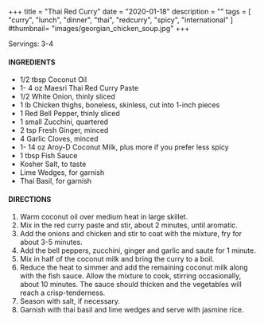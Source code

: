 +++
title = "Thai Red Curry"
date = "2020-01-18"
description = ""
tags = [
    "curry",
    "lunch",
    "dinner",
    "thai",
    "redcurry",
    "spicy", 
    "international"
]
#thumbnail= "images/georgian_chicken_soup.jpg"
+++

Servings: 3-4 <!--more-->

#### INGREDIENTS 

* 1/2 tbsp Coconut Oil 
* 1- 4 oz Maesri Thai Red Curry Paste 
* 1/2 White Onion, thinly sliced
* 1 lb Chicken thighs, boneless, skinless, cut into 1-inch pieces 
* 1 Red Bell Pepper, thinly sliced 
* 1 small Zucchini, quartered
* 2 tsp Fresh Ginger, minced
* 4 Garlic Cloves, minced
* 1- 14 oz Aroy-D Coconut Milk, plus more if you prefer less spicy 
* 1 tbsp Fish Sauce
* Kosher Salt, to taste 
* Lime Wedges, for garnish 
* Thai Basil, for garnish 

#### DIRECTIONS 

1. Warm coconut oil over medium heat in large skillet. 
2. Mix in the red curry paste and stir, about 2 minutes, until aromatic. 
3. Add the onions and chicken and stir to coat with the mixture, fry for about 3-5 minutes. 
4. Add the bell peppers, zucchini, ginger and garlic and saute for 1 minute.
5. Mix in half of the coconut milk and bring the curry to a boil. 
6. Reduce the heat to simmer and add the remaining coconut milk along with the fish sauce. Allow the mixture to cook, stirring occasionally, about 10 minutes. The sauce should thicken and the vegetables will reach a crisp-tenderness. 
8. Season with salt, if necessary. 
9. Garnish with thai basil and lime wedges and serve with jasmine rice. 
